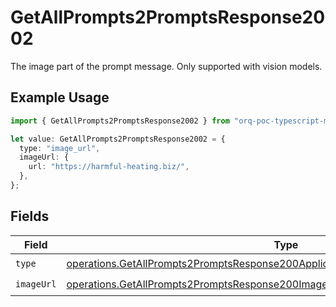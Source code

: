 # GetAllPrompts2PromptsResponse2002

The image part of the prompt message. Only supported with vision models.

## Example Usage

```typescript
import { GetAllPrompts2PromptsResponse2002 } from "orq-poc-typescript-multi-env-version/models/operations";

let value: GetAllPrompts2PromptsResponse2002 = {
  type: "image_url",
  imageUrl: {
    url: "https://harmful-heating.biz/",
  },
};
```

## Fields

| Field                                                                                                                                                                                | Type                                                                                                                                                                                 | Required                                                                                                                                                                             | Description                                                                                                                                                                          |
| ------------------------------------------------------------------------------------------------------------------------------------------------------------------------------------ | ------------------------------------------------------------------------------------------------------------------------------------------------------------------------------------ | ------------------------------------------------------------------------------------------------------------------------------------------------------------------------------------ | ------------------------------------------------------------------------------------------------------------------------------------------------------------------------------------ |
| `type`                                                                                                                                                                               | [operations.GetAllPrompts2PromptsResponse200ApplicationJSONResponseBodyItems2Type](../../models/operations/getallprompts2promptsresponse200applicationjsonresponsebodyitems2type.md) | :heavy_check_mark:                                                                                                                                                                   | N/A                                                                                                                                                                                  |
| `imageUrl`                                                                                                                                                                           | [operations.GetAllPrompts2PromptsResponse200ImageUrl](../../models/operations/getallprompts2promptsresponse200imageurl.md)                                                           | :heavy_check_mark:                                                                                                                                                                   | N/A                                                                                                                                                                                  |